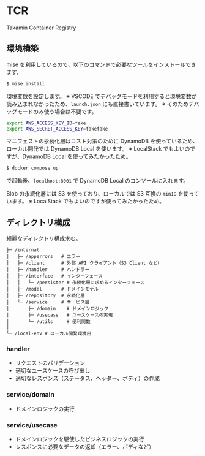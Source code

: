 # TCR
Takamin Container Registry

## 環境構築
[mise](https://mise.jdx.dev/getting-started.html) を利用しているので、以下のコマンドで必要なツールをインストールできます。
```sh
$ mise install
```

環境変数を設定します。
※ VSCODE でデバッグモードを利用すると環境変数が読み込まれなかったため、`launch.json` にも直接書いています。
※ そのためデバッグモードのみ使う場合は不要です。
```sh
export AWS_ACCESS_KEY_ID=fake
export AWS_SECRET_ACCESS_KEY=fakefake
```

マニフェストの永続化層はコスト対策のために DynamoDB を使っているため、ローカル開発では DynamoDB Local を使います。
※ LocalStack でもよいのですが、DynamoDB Local を使ってみたかったため。
```sh
$ docker compose up
```
で起動後、`localhost:8001` で DynamoDB Local のコンソールに入れます。

Blob の永続化層には S3 を使っており、ローカルでは S3 互換の `minIO` を使っています。
※ LocalStack でもよいのですが使ってみたかったため。

## ディレクトリ構成
綺麗なディレクトリ構成求む。

```
├─ /internal
│   ├─ /apperrors   # エラー
│   ├─ /client      # 外部 API クライアント（S3 Client など）
│   ├─ /handler     # ハンドラー
│   ├─ /interface   # インターフェース
│   │   └─ /persister # 永続化層に求めるインターフェース 
│   ├─ /model       # ドメインモデル
│   ├─ /repository  # 永続化層
│   └─ /service     # サービス層
│       ├─ /domain    # ドメインロジック
│       ├─ /usecase   # ユースケースの実現
│       └─ /utils     # 便利関数
│
└─ /local-env # ローカル開発環境用
```

### handler
- リクエストのバリデーション
- 適切なユースケースの呼び出し
- 適切なレスポンス（ステータス、ヘッダー、ボディ）の作成

### service/domain
- ドメインロジックの実行

### service/usecase
- ドメインロジックを駆使したビジネスロジックの実行
- レスポンスに必要なデータの返却（エラー、ボディなど）
